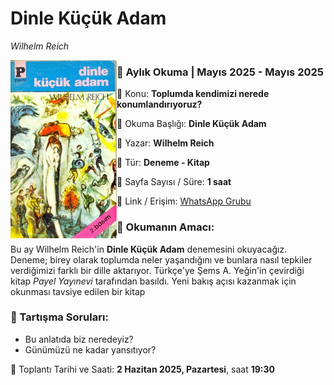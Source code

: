 # Dinle Küçük Adam
_Wilhelm Reich_

<img align="left" width="170" src="img/001.jpg">

### 📖 Aylık Okuma | Mayıs 2025 - Mayıs 2025

🔹 Konu: **Toplumda kendimizi nerede konumlandırıyoruz?**

🔹 Okuma Başlığı: **Dinle Küçük Adam**

🔹 Yazar: **Wilhelm Reich**

🔹 Tür: **Deneme - Kitap**

🔹 Sayfa Sayısı / Süre: **1 saat**

🔹 Link / Erişim: [WhatsApp Grubu](https://chat.whatsapp.com/FujPEIaJi0fDMYLS7WfOZn)

### 📌 Okumanın Amacı:

Bu ay Wilhelm Reich'in **Dinle Küçük Adam** denemesini okuyacağız. Deneme; birey olarak toplumda neler yaşandığını ve bunlara nasıl tepkiler verdiğimizi farklı bir dille aktarıyor. Türkçe'ye Şems A. Yeğin'in çevirdiği kitap _Payel Yayınevi_ tarafından basıldı. Yeni bakış açısı kazanmak için okunması tavsiye edilen bir kitap

### 🧭 Tartışma Soruları:

- Bu anlatıda biz neredeyiz?
- Günümüzü ne kadar yansıtıyor?

📅 Toplantı Tarihi ve Saati: **2 Hazitan 2025, Pazartesi**, saat **19:30** 
